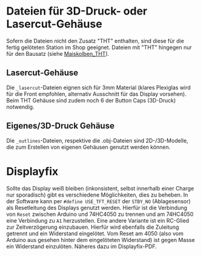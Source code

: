 # Dateien für 3D-Druck- oder Lasercut-Gehäuse

Sofern die Dateien nicht den Zusatz "THT" enthalten, sind diese für die fertig gelöteten Station im Shop geeignet. Dateien mit "THT" hingegen nur für den Bausatz (siehe [Maiskolben_THT](https://github.com/ArduinoHannover/Maiskolben/tree/master/Maiskolben_THT)).

## Lasercut-Gehäuse

Die `_lasercut`-Dateien eignen sich für 3mm Material (klares Plexiglas wird für die Front empfohlen, alternativ Ausschnitt für das Display vorsehen). Beim THT Gehäuse sind zudem noch 6 der Button Caps (3D-Druck) notwendig.

## Eigenes/3D-Druck Gehäuse

Die `_outlines`-Dateien, respektive die .obj-Dateien sind 2D-/3D-Modelle, die zum Erstellen von eigenen Gehäusen genutzt werden können.


# Displayfix

Sollte das Display weiß bleiben (inkonsistent, selbst innerhalb einer Charge nur sporadisch) gibt es verschiedene Möglichkeiten, dies zu beheben. In der Software kann per `#define USE_TFT_RESET` der `STBY_NO` (Ablagesensor) als Resetleitung des Displays genutzt werden. Hierfür ist die Verbindung von `Reset` zwischen Arduino und 74HC4050 zu trennen und am 74HC4050 eine Verbindung zu `A1` herzustellen. Eine andere Variante ist ein RC-Glied zur Zeitverzögerung einzubauen. Hierfür wird ebenfalls die Zuleitung getrennt und ein Widerstand eingelötet. Vom Reset am 4050 (also vom Arduino aus gesehen hinter dem eingelöteten Widerstand) ist gegen Masse ein Widerstand einzulöten. Näheres dazu im Displayfix-PDF.